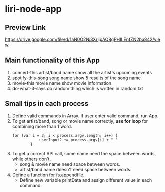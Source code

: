 # liri-node-app

## Preview Link
https://drive.google.com/file/d/1aN0O2Nj3XrijpAO8gPHILEnfZN2ba842/view

## Main functionality of this App
1. concert-this artist/band name
show all the artist's upcoming events
1. spotify-this-song song name
show 5 results of the song name
1. movie-this movie name
show movie information
1. do-what-it-says
do random thing which is written in random.txt

## Small tips in each process
1. Define valid commands in Array. If user enter valid command, run App.
1. To get artist/band, song or movie name correctly, **use for loop** for combining more than 1 word.
    ```
    for (var i = 3; i < process.argv.length; i++) {
                userInput2 += process.argv[i] + " "
            }
    ```
1. To get a correct API call, some name need the space between words, while others don't.
    * song & movie name need space between words.
    * artist/band name doesn't need space between words.
1. Define a function for fs.appendfile.
    * Define new variable printData and assign different value in each command.